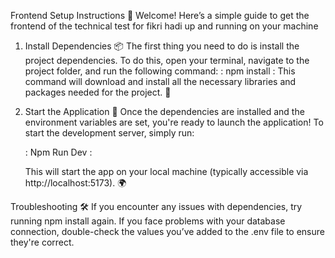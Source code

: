 Frontend Setup Instructions 🚀
Welcome! Here’s a simple guide to get the frontend of the technical test for fikri hadi up and running on your machine  
1.  Install Dependencies 📦
The first thing you need to do is install the project dependencies. To do this, open your terminal, navigate to the project folder, and run the following command:
: npm install : 
This command will download and install all the necessary libraries and packages needed for the project. 🔽

2. Start the Application 🚀
   Once the dependencies are installed and the environment variables are set, you're ready to launch the application! To start the development server, simply run:

   : Npm Run Dev :

   This will start the app on your local machine (typically accessible via http://localhost:5173). 🌍


Troubleshooting 🛠️
If you encounter any issues with dependencies, try running npm install again.
If you face problems with your database connection, double-check the values you’ve added to the .env file to ensure they're correct.
  
